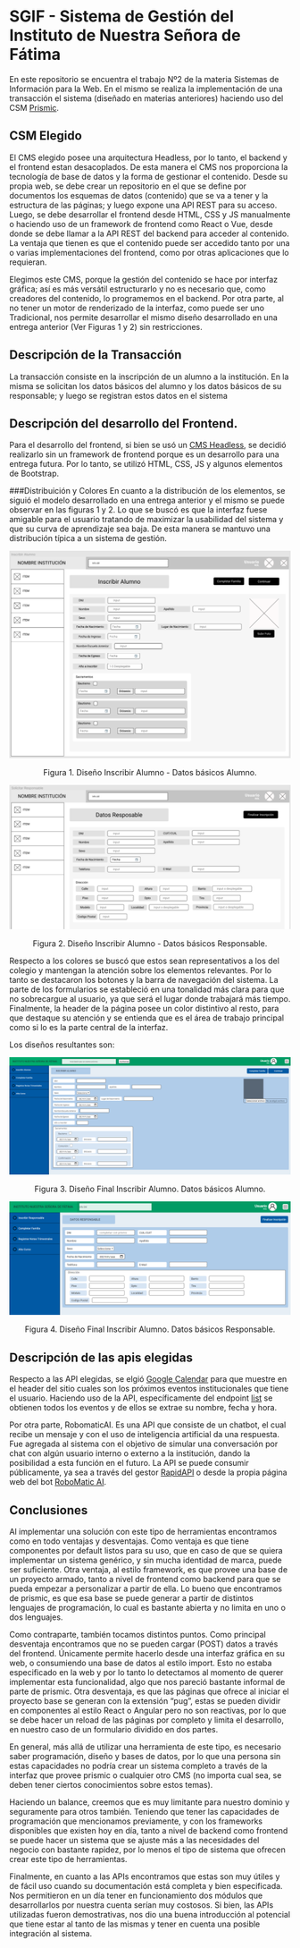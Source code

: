 # SGIF - Sistema de Gestión del Instituto de Nuestra Señora de Fátima

En este repositorio se encuentra el trabajo Nº2 de la materia Sistemas de Información para la Web. En el mismo se realiza la implementación de una transacción el sistema (diseñado en materias anteriores) haciendo uso del CSM [Prismic](https://prismic.io/).  

## CSM Elegido

El CMS elegido posee una arquitectura Headless, por lo tanto, el backend y el frontend estan desacoplados. De esta manera el CMS nos proporciona la tecnología de base de datos y la forma de gestionar el contenido. Desde su propia web, se debe crear un repositorio en el que se define por documentos los esquemas de datos (contenido) que se va a tener y la estructura de las páginas; y luego expone una API REST para su acceso. Luego, se debe desarrollar el frontend desde HTML, CSS y JS manualmente o haciendo uso de un framework de frontend como React o Vue, desde donde se debe llamar a la API REST del backend para acceder al contenido. La ventaja que tienen es que el contenido puede ser accedido tanto por una o varias implementaciones del frontend, como por otras aplicaciones que lo requieran.

Elegimos este CMS, porque la gestión del contenido se hace por interfaz gráfica; así es más versátil estructurarlo y no es necesario que, como creadores del contenido, lo programemos en el backend. Por otra parte, al no tener un motor de renderizado de la interfaz, como puede ser uno Tradicional, nos permite desarrollar el mismo diseño desarrollado en una entrega anterior (Ver Figuras 1 y 2) sin restricciones.

## Descripción de la Transacción

La transacción consiste en la inscripción de un alumno a la institución. En la misma se solicitan los datos básicos del alumno y los datos básicos de su responsable; y luego se registran estos datos en el sistema

## Descripción del desarrollo del Frontend.
Para el desarrollo del frontend, si bien se usó un [CMS Headless](#-CSM-Elegido), se decidió realizarlo sin un framework de frontend porque es un desarrollo para una entrega futura. Por lo tanto, se utilizó HTML, CSS, JS y algunos elementos de Bootstrap.

###Distribuición y Colores
En cuanto a la distribución de los elementos, se siguió el modelo desarrollado en una entrega anterior y el mismo se puede observar en las figuras 1 y 2. Lo que se buscó es que la interfaz fuese amigable para el usuario tratando de maximizar la usabilidad del sistema y que su curva de aprendizaje sea baja. De esta manera se mantuvo una distribución típica a un sistema de gestión.

![Wireframe Alumno](imgsReadme/inscAlumno.png)
<p align="center">Figura 1. Diseño Inscribir Alumno - Datos básicos Alumno.<p>

![Wireframe Responsable](imgsReadme/datosResp.png)
<p align="center">Figura 2. Diseño Inscribir Alumno - Datos básicos Responsable.<p>

Respecto a los colores se buscó que estos sean representativos a los del colegio y mantengan la atención sobre los elementos relevantes. Por lo tanto se destacaron los botones y la barra de navegación del sistema. La parte de los formularios se estableció en una tonalidad más clara para que no sobrecargue al usuario, ya que será el lugar donde trabajará más tiempo. Finalmente, la header de la página posee un color distintivo al resto, para que destaque su atención y se entienda que es el área de trabajo principal como si lo es la parte central de la interfaz.

Los diseños resultantes son:

![Diseño Final Alumno](imgsReadme/img1.png)
<p align="center">Figura 3. Diseño Final Inscribir Alumno. Datos básicos Alumno.<p>

![Diseño Final Responsable](imgsReadme/img2.png)
<p align="center">Figura 4. Diseño Final Inscribir Alumno. Datos básicos Responsable.<p>

## Descripción de las apis elegidas
Respecto a las API elegidas, se elgió [Google Calendar](https://developers.google.com/calendar) para que muestre en el header del sitio cuales son los próximos eventos institucionales que tiene el usuario. Haciendo uso de la API, específicamente del endpoint [list](https://developers.google.com/calendar/v3/reference/events/list) se obtienen todos los eventos y de ellos se extrae su nombre, fecha y hora.

Por otra parte, RobomaticAI. Es una API que consiste de un chatbot, el cual recibe un mensaje y con el uso de inteligencia artificial da una respuesta. Fue agregada al sistema con el objetivo de simular una conversación por chat con algún usuario interno o externo a la institución, dando la posibilidad a esta función en el futuro. La API se puede consumir públicamente, ya sea a través del gestor [RapidAPI](https://rapidapi.com/infradrive-infradrive-default/api/robomatic-ai) o desde la propia página web del bot [RoboMatic AI](https://robomatic.ai).

## Conclusiones

Al implementar una solución con este tipo de herramientas encontramos como en todo ventajas y desventajas. Como ventaja es que tiene componentes por default listos para su uso, que en caso de que se quiera implementar un sistema genérico, y sin mucha identidad de marca, puede ser suficiente. Otra ventaja, al estilo framework, es que provee una base de un proyecto armado, tanto a nivel de frontend como backend para que se pueda empezar a personalizar a partir de ella. Lo bueno que encontramos de prismic, es que esa base se puede generar a partir de distintos lenguajes de programación, lo cual es bastante abierta y no limita en uno o dos lenguajes.

Como contraparte, también tocamos distintos puntos. Como principal desventaja encontramos que no se pueden cargar (POST) datos a través del frontend. Únicamente permite hacerlo desde una interfaz gráfica en su web, o consumiendo una base de datos al estilo import. Esto no estaba especificado en la web y por lo tanto lo detectamos al momento de querer implementar esta funcionalidad, algo que nos pareció bastante informal de parte de prismic. Otra desventaja, es que las páginas que ofrece al iniciar el proyecto base se generan con la extensión “pug”, estas se pueden dividir en componentes al estilo React o Angular pero no son reactivas, por lo que se debe hacer un reload de las páginas por completo y limita el desarrollo, en nuestro caso de un formulario dividido en dos partes.

En general, más allá de utilizar una herramienta de este tipo, es necesario saber programación, diseño y bases de datos, por lo que una persona sin estas capacidades no podría crear un sistema completo a través de la interfaz que provee prismic o cualquier otro CMS (no importa cual sea, se deben tener ciertos conocimientos sobre estos temas).

Haciendo un balance, creemos que es muy limitante para nuestro dominio y seguramente para otros también. Teniendo que tener las capacidades de programación que mencionamos previamente, y con los frameworks disponibles que existen hoy en día, tanto a nivel de backend como frontend se puede hacer un sistema que se ajuste más a las necesidades del negocio con bastante rapidez, por lo menos el tipo de sistema que ofrecen crear este tipo de herramientas.

Finalmente, en cuanto a las APIs encontramos que estas son muy útiles y de fácil uso cuando su documentación está completa y bien especificada. Nos permitieron en un día tener en funcionamiento dos módulos que desarrollarlos por nuestra cuenta serían muy costosos. Si bien, las APIs utilizadas fueron demostrativas, nos dio una buena introducción al potencial que tiene estar al tanto de las mismas y tener en cuenta una posible integración al sistema.
